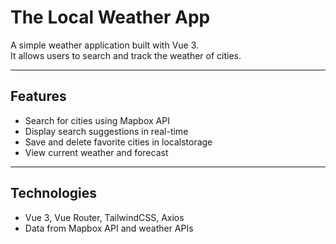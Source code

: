 # The Local Weather App

A simple weather application built with Vue 3.  
It allows users to search and track the weather of cities.

---

## Features

- Search for cities using Mapbox API
- Display search suggestions in real-time
- Save and delete favorite cities in localstorage
- View current weather and forecast

---

## Technologies

- Vue 3, Vue Router, TailwindCSS, Axios
- Data from Mapbox API and weather APIs
